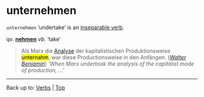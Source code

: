 # unternehmen

`unternehmen` ‘undertake’ is an [inseparable verb](../../inseparableVerbs.md). 

qv. **[nehmen](../../n/ne/nehmen.md)** *vb.* ‘take’

> Als Marx die [Analyse](../../../nouns/a/an/Analyse.md) der kapitalistischen Produktionsweise <mark>unternahm</mark>, war diese Productionsweise in den Anfängen. (*[Walter Benjamin](../../../texts/WalterBenjamin/DasKunstwerk.md)*) *‘When Marx undertook the analysis of the capitalist mode of production, ...’*

----

Back up to: [Verbs](../../index.md) | [Top](../../../index.md)
